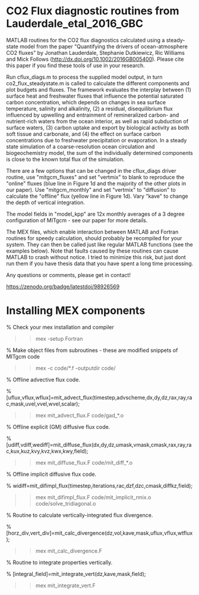# CO2 Flux diagnostic routines from Lauderdale_etal_2016_GBC

MATLAB routines for the CO2 flux diagnostics calculated using a steady-state model from the paper "Quantifying the drivers of ocean-atmosphere CO2 fluxes" by Jonathan Lauderdale, Stephanie Dutkiewicz, Ric Williams and Mick Follows (http://dx.doi.org/10.1002/2016GB005400). Please cite this paper if you find these tools of use in your research.

Run cflux_diags.m to process the supplied model output, in turn co2_flux_steadystate.m is called to calculate the different components and plot budgets and fluxes. The framework evaluates the interplay between (1) surface heat and freshwater fluxes that influence the potential saturated carbon concentration, which depends on changes in sea surface temperature, salinity and alkalinity, (2) a residual, disequilibrium flux influenced by upwelling and entrainment of remineralized carbon- and nutrient-rich waters from the ocean interior, as well as rapid subduction of surface waters, (3) carbon uptake and export by biological activity as both soft tissue and carbonate, and (4) the effect on surface carbon concentrations due to freshwater precipitation or evaporation. In a steady state simulation of a coarse-resolution ocean circulation and biogeochemistry model, the sum of the individually determined components is close to the known total flux of the simulation. 

There are a few options that can be changed in the cflux_diags driver routine, use "mitgcm_fluxes" and set "vertmix" to blank to reproduce the "online" fluxes (blue line in Figure 1d and the majority of the other plots in our paper). Use "mitgcm_monthly" and set "vertmix" to "diffusion" to calculate the "offline" flux (yellow line in Figure 1d). Vary "kave" to change the depth of vertical integration.

The model fields in "model_kpp" are 12x monthly averages of a 3 degree configuration of MITgcm - see our paper for more details.

The MEX files, which enable interaction between MATLAB and Fortran routines for speedy calculation, should probably be recompiled for your system. They can then be called just like regular MATLAB functions (see the examples below). Note that faults caused by these routines can cause MATLAB to crash without notice. I tried to minimize this risk, but just dont run them if you have thesis data that you have spent a long time processing.

Any questions or comments, please get in contact!

https://zenodo.org/badge/latestdoi/98926569

# Installing MEX components
% Check your mex installation and compiler
>> mex -setup Fortran

% Make object files from subroutines - these are modified snippets of MITgcm code
>> mex -c code/*.f -outputdir code/

% Offline advective flux code.

% [uflux,vflux,wflux]=mit_advect_flux(timestep,advscheme,dx,dy,dz,rax,ray,rac,mask,uvel,vvel,wvel,scalar);
>> mex mit_advect_flux.F code/gad_*.o

% Offline explicit (GM) diffusive flux code.

% [udiff,vdiff,wediff]=mit_diffuse_flux(dx,dy,dz,umask,vmask,cmask,rax,ray,rac,kux,kuz,kvy,kvz,kwx,kwy,field);
>> mex mit_diffuse_flux.F code/mit_diff_*.o

% Offline implicit diffusive flux code.

% widiff=mit_difimpl_flux(timestep,iterations,rac,dzf,dzc,cmask,diffkz,field);
>> mex mit_difimpl_flux.F code/mit_implicit_rmix.o code/solve_tridiagonal.o
            
% Routine to calculate vertically-integrated flux divergence. 

% [horz_div,vert_div]=mit_calc_divergence(dz,vol,kave,mask,uflux,vflux,wtflux);
>> mex mit_calc_divergence.F 

% Routine to integrate properties vertically. 

% [integral_field]=mit_integrate_vert(dz,kave,mask,field);
>> mex mit_integrate_vert.F
